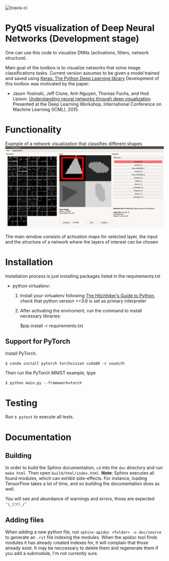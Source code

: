 ![travis-ci](https://travis-ci.org/JarnoRFB/qtpyvis.svg?branch=master)

PyQt5 visualization of Deep Neural Networks (Development stage)
===============================================================
One can use this code to visualize DNNs (activations, filters, network structure).

Main goal of the toolbox is to visualize networks that solve image classifications tasks. Current version assumes to be given a model trained and saved using [Keras: The Python Deep Learning library](https://keras.io/ "Keras's Homepage")
Development of this toolbox was motivated by the paper:

 - Jason Yosinski, Jeff Clune, Anh Nguyen, Thomas Fuchs, and Hod Lipson. [Understanding neural networks through deep visualization](http://arxiv.org/abs/1506.06579/ "Computer Science > Computer Vision and Pattern Recognition") Presented at the Deep Learning Workshop, International Conference on Machine Learning (ICML), 2015.


Functionality
=============

Example of a network visualization that classifies different shapes
![screenshot](docs/example.png)

The main window consists of activation maps for selected layer, the input and the structure of a network where the layers of interest can be chosen

Installation
============

Installation process is just installing packages listed in the requirements.txt

- python virtualenv:

  1) Install your virtualenv following [The Hitchhiker’s Guide to Python](http://docs.python-guide.org/en/latest/dev/virtualenvs/ "Virtual Environments"), check that python version >=3.6 is set as primary interpreter

  2) After activating the enviroment, run the command to install necessary libraries:


        $pip install -r requirements.txt



Support for PyTorch
-------------------

Install PyTorch.

   `$ conda install pytorch torchvision cuda80 -c soumith`

Then run the PyTorch MNIST example, tpye

   `$ python main.py --framework=torch`


Testing
=======
Run `$ pytest` to execute all tests.

Documentation
=======

Building
--------
In order to build the Sphinx documentation, `cd` into the `doc` directory and
run `make html`. Then open `build/html/index.html`. __Note__: Sphinx executes
all found modules, which can exhibit side-effects. For instance, loading
TensorFlow takes a lot of time, and so building the documentation does as well.

You will see and abundance of warnings and errors, those are expected ``¯\_(ツ)_/¯``

Adding files
--------
When adding a new python file, run ``sphinx-apidoc <folder> -o doc/source`` to
generate an `.rst` file indexing the modules. When the apidoc tool finds modules
it has already created indexes for, it will complain that those already exist.
It may be neccessary to delete them and regenerate them if you add a submodule,
I'm not currently sure.
